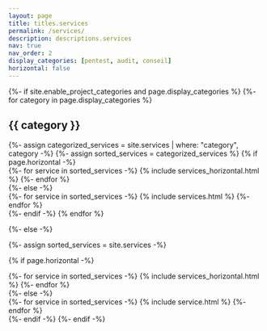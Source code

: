 ```yaml
---
layout: page
title: titles.services
permalink: /services/
description: descriptions.services
nav: true
nav_order: 2
display_categories: [pentest, audit, conseil]
horizontal: false
---
```


<!-- pages/projects.md -->
<div class="projects">
{%- if site.enable_project_categories and page.display_categories %}
  <!-- Display categorized projects -->
  {%- for category in page.display_categories %}
  <h2 class="category">{{ category }}</h2>
  {%- assign categorized_services = site.services | where: "category", category -%}
  {%- assign sorted_services = categorized_services %}
  <!-- Generate cards for each project -->
  {% if page.horizontal -%}
  <div class="container">
    <div class="row row-cols-2">
    {%- for service in sorted_services -%}
      {% include services_horizontal.html %}
    {%- endfor %}
    </div>
  </div>
  {%- else -%}
  <div class="grid">
    {%- for service in sorted_services -%}
      {% include services.html %}
    {%- endfor %}
  </div>
  {%- endif -%}
  {% endfor %}

{%- else -%}
<!-- Display projects without categories -->
  {%- assign sorted_services = site.services -%}
  <!-- Generate cards for each project -->
  {% if page.horizontal -%}
  <div class="container">
    <div class="row row-cols-2">
    {%- for service in sorted_services -%}
      {% include services_horizontal.html %}
    {%- endfor %}
    </div>
  </div>
  {%- else -%}
  <div class="grid">
    {%- for service in sorted_services -%}
      {% include service.html %}
    {%- endfor %}
  </div>
  {%- endif -%}
{%- endif -%}
</div>
